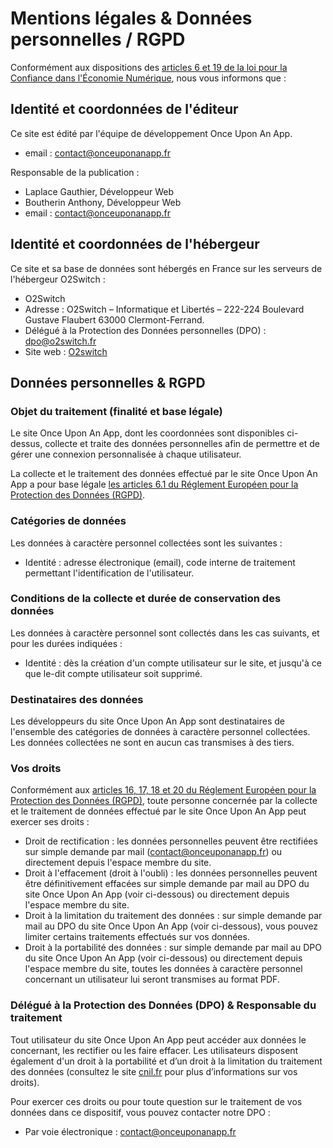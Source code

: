 # Mentions légales & Données personnelles / RGPD

Conformément aux dispositions des [articles 6 et 19 de la loi pour la Confiance dans l'Économie Numérique](https://www.legifrance.gouv.fr/loda/article_lc/LEGIARTI000043982464/), nous vous informons que :

## Identité et coordonnées de l'éditeur

Ce site est édité par l'équipe de développement Once Upon An App.

- email : contact@onceuponanapp.fr

Responsable de la publication :

- Laplace Gauthier, Développeur Web
- Boutherin Anthony, Développeur Web
- email : contact@onceuponanapp.fr

## Identité et coordonnées de l'hébergeur

Ce site et sa base de données sont hébergés en France sur les serveurs de l'hébergeur O2Switch :

- O2Switch
- Adresse : O2Switch – Informatique et Libertés – 222-224
Boulevard Gustave Flaubert 63000 Clermont-Ferrand.
- Délégué à la Protection des Données personnelles (DPO) : dpo@o2switch.fr
- Site web : [O2switch](https://www.o2switch.fr/)

## Données personnelles & RGPD

### Objet du traitement (finalité et base légale)

Le site Once Upon An App, dont les coordonnées sont disponibles ci-dessus, collecte et traite des données personnelles afin de permettre et de gérer une connexion personnalisée à chaque utilisateur.

La collecte et le traitement des données effectué par le site Once Upon An App a pour base légale [les articles 6.1 du Réglement Européen pour la Protection des Données (RGPD)](https://www.cnil.fr/fr/reglement-europeen-protection-donnees/chapitre2#Article6).

### Catégories de données

Les données à caractère personnel collectées sont les suivantes :

- Identité : adresse électronique (email), code interne de traitement permettant l'identification de l'utilisateur.

### Conditions de la collecte et durée de conservation des données

Les données à caractère personnel sont collectés dans les cas suivants, et pour les durées indiquées :

- Identité : dès la création d'un compte utilisateur sur le site, et jusqu'à ce que le-dit compte utilisateur soit supprimé.

### Destinataires des données

Les développeurs du site Once Upon An App sont destinataires de l'ensemble des catégories de données à caractère personnel collectées.
Les données collectées ne sont en aucun cas transmises à des tiers.

### Vos droits

Conformément aux [articles 16, 17, 18 et 20 du Réglement Européen pour la Protection des Données (RGPD)](https://www.cnil.fr/fr/reglement-europeen-protection-donnees/chapitre3#Article16), toute personne concernée par la collecte et le traitement de données effectué par le site Once Upon An App peut exercer ses droits :

- Droit de rectification : les données personnelles peuvent être rectifiées sur simple demande par mail (contact@onceuponanapp.fr) ou directement depuis l'espace membre du site.
- Droit à l'effacement (droit à l'oubli) : les données personnelles peuvent être définitivement effacées sur simple demande par mail au DPO du site Once Upon An App (voir ci-dessous) ou directement depuis l'espace membre du site.
- Droit à la limitation du traitement des données : sur simple demande par mail au DPO du site Once Upon An App (voir ci-dessous), vous pouvez limiter certains traitements effectués sur vos données.
- Droit à la portabilité des données : sur simple demande par mail au DPO du site Once Upon An App (voir ci-dessous) ou directement depuis l'espace membre du site, toutes les données à caractère personnel concernant un utilisateur lui seront transmises au format PDF.

### Délégué à la Protection des Données (DPO) & Responsable du traitement

Tout utilisateur du site Once Upon An App peut accéder aux données le concernant, les rectifier ou les faire effacer. Les utilisateurs disposent également d'un droit à la portabilité et d’un droit à la limitation du traitement des données (consultez le site [cnil.fr](https://www.cnil.fr/) pour plus d’informations sur vos droits).

Pour exercer ces droits ou pour toute question sur le traitement de vos données dans ce dispositif, vous pouvez contacter notre DPO :

- Par voie électronique : contact@onceuponanapp.fr
